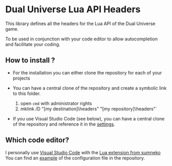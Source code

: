# Dual Universe Lua API Headers

This library defines all the headers for the Lua API of the Dual Universe game.

To be used in conjunction with your code editor to allow autocompletion and facilitate your coding.

 
## How to install ?

* For the installation you can either clone the repository for each of your projects 

* You can have a central clone of the repository and create a symbolic link to this folder.
	1) open `cmd` with administrator rights
	2) mklink /D "[my destination]\headers" "[my repository]\headers"`

* If you use Visual Studio Code (see below), you can have a central clone of the repository and reference it in the [settings](https://github.com/leniver/du-lua-headers/blob/master/.vscode/settings.json).

## Which code editor?
I personally use [Visual Studio Code](https://code.visualstudio.com/) with the [Lua extension from sumneko](https://github.com/sumneko/lua-language-server)
You can find an [example](https://github.com/leniver/du-lua-headers/blob/master/.vscode/settings.json) of the configuration file in the repository.